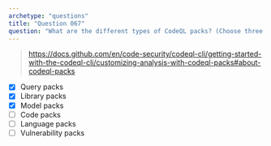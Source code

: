 ```yaml
---
archetype: "questions"
title: "Question 067"
question: "What are the different types of CodeQL packs? (Choose three.)"
---
```


> https://docs.github.com/en/code-security/codeql-cli/getting-started-with-the-codeql-cli/customizing-analysis-with-codeql-packs#about-codeql-packs
- [x] Query packs
- [x] Library packs
- [x] Model packs
- [ ] Code packs
- [ ] Language packs
- [ ] Vulnerability packs

